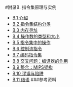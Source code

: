 #附录B. 指令集原理与实例

- [B.1 介绍](B.1.html)
- [B.2 指令集结构分类](B.2.html)
- [B.3 内存寻址](B.3.html)
- [B.4 操作数的类型和大小](B.4.html)
- [B.5 指令集中的操作](B.5.html)
- [B.6 控制流指令](B.6.html)
- [B.7 编码指令集](B.7.html)
- [B.8 交叉问题：编译器的作用](B.8.html)
- [B.9 整合：MIPS架构](B.9.html)
- [B.10 谬误与陷阱](B.10.html)
- [B.11 结语](B.11.html)
###参考资料

